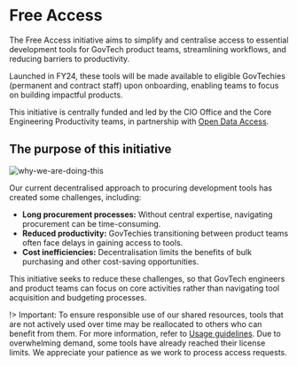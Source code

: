 # Free Access

The Free Access initiative aims to simplify and centralise access to essential development tools for GovTech product teams, streamlining workflows, and reducing barriers to productivity.

Launched in FY24, these tools will be made available to eligible GovTechies (permanent and contract staff) upon onboarding, enabling teams to focus on  building impactful products.

This initiative is centrally funded and led by the CIO Office and the Core Engineering Productivity teams, in partnership with [Open Data Access](https://docs.developer.tech.gov.sg/docs/open-data-access/). 

## The purpose of this initiative

![why-we-are-doing-this](assets/whyarewedoingthis.png)

Our current decentralised approach to procuring development tools has created some challenges, including:

- **Long procurement processes:** Without central expertise, navigating procurement can be time-consuming.
- **Reduced productivity:** GovTechies transitioning between product teams often face delays in gaining access to  tools.
- **Cost inefficiencies:** Decentralisation limits the benefits of bulk purchasing and other cost-saving opportunities.

This initiative seeks to reduce these challenges, so that GovTech engineers and product teams can focus on core activities rather than navigating tool acquisition and budgeting processes.

!> Important: To ensure responsible use of our shared resources, tools that are not actively used over time may be reallocated to others who can benefit from them. For more information, refer to [Usage guidelines](guidelines.md). Due to overwhelming demand, some tools have already reached their license limits. We appreciate your patience as we work to process access requests.

